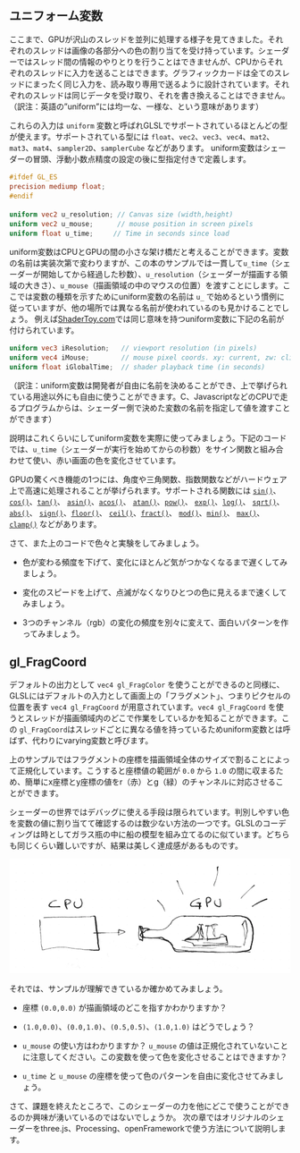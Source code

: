 ## ユニフォーム変数

ここまで、GPUが沢山のスレッドを並列に処理する様子を見てきました。それぞれのスレッドは画像の各部分への色の割り当てを受け持っています。シェーダーではスレッド間の情報のやりとりを行うことはできませんが、CPUからそれぞれのスレッドに入力を送ることはできます。グラフィックカードは全てのスレッドにまったく同じ入力を、読み取り専用で送るように設計されています。それぞれのスレッドは同じデータを受け取り、それを書き換えることはできません。（訳注：英語の”uniform”には均一な、一様な、という意味があります）

これらの入力は ```uniform``` 変数と呼ばれGLSLでサポートされているほとんどの型が使えます。サポートされている型には ```float```、```vec2```、```vec3```、```vec4```、```mat2```、```mat3```、```mat4```、```sampler2D```、```samplerCube``` などがあります。
uniform変数はシェーダーの冒頭、浮動小数点精度の設定の後に型指定付きで定義します。

```glsl
#ifdef GL_ES
precision mediump float;
#endif

uniform vec2 u_resolution; // Canvas size (width,height)
uniform vec2 u_mouse;      // mouse position in screen pixels
uniform float u_time;	  // Time in seconds since load
```

uniform変数はCPUとGPUの間の小さな架け橋だと考えることができます。変数の名前は実装次第で変わりますが、この本のサンプルでは一貫して```u_time```（シェーダーが開始してから経過した秒数）、```u_resolution```（シェーダーが描画する領域の大きさ）、```u_mouse```（描画領域の中のマウスの位置）を渡すことにします。ここでは変数の種類を示すためにuniform変数の名前は ```u_``` で始めるという慣例に従っていますが、他の場所では異なる名前が使われているのも見かけることでしょう。
例えば[ShaderToy.com](https://www.shadertoy.com/)では同じ意味を持つuniform変数に下記の名前が付けられています。


```glsl
uniform vec3 iResolution;   // viewport resolution (in pixels)
uniform vec4 iMouse;        // mouse pixel coords. xy: current, zw: click
uniform float iGlobalTime;  // shader playback time (in seconds)
```

（訳注：uniform変数は開発者が自由に名前を決めることができ、上で挙げられている用途以外にも自由に使うことができます。C、JavascriptなどのCPUで走るプログラムからは、シェーダー側で決めた変数の名前を指定して値を渡すことができます）

説明はこれくらいにしてuniform変数を実際に使ってみましょう。下記のコードでは、```u_time```（シェーダーが実行を始めてからの秒数）をサイン関数と組み合わせて使い、赤い画面の色を変化させています。

<div class="codeAndCanvas" data="time.frag"></div>

GPUの驚くべき機能の1つには、角度や三角関数、指数関数などがハードウェア上で高速に処理されることが挙げられます。サポートされる関数には [```sin()```](../glossary/?search=sin)、 [```cos()```](../glossary/?search=cos)、[```tan()```](../glossary/?search=tan)、 [```asin()```](../glossary/?search=asin)、[```acos()```](../glossary/?search=acos)、 [```atan()```](../glossary/?search=atan)、[```pow()```](../glossary/?search=pow)、 [```exp()```](../glossary/?search=exp)、[```log()```](../glossary/?search=log)、 [```sqrt()```](../glossary/?search=sqrt)、[```abs()```](../glossary/?search=abs)、 [```sign()```](../glossary/?search=sign)、[```floor()```](../glossary/?search=floor)、 [```ceil()```](../glossary/?search=ceil)、[```fract()```](../glossary/?search=fract)、 [```mod()```](../glossary/?search=mod)、[```min()```](../glossary/?search=min)、 [```max()```](../glossary/?search=max)、[```clamp()```](../glossary/?search=clamp) などがあります。

さて、また上のコードで色々と実験をしてみましょう。

* 色が変わる頻度を下げて、変化にほとんど気がつかなくなるまで遅くしてみましょう。

* 変化のスピードを上げて、点滅がなくなりひとつの色に見えるまで速くしてみましょう。

* 3つのチャンネル（rgb）の変化の頻度を別々に変えて、面白いパターンを作ってみましょう。

## gl_FragCoord

デフォルトの出力として ```vec4 gl_FragColor``` を使うことができるのと同様に、GLSLにはデフォルトの入力として画面上の「フラグメント」、つまりピクセルの位置を表す ```vec4 gl_FragCoord``` が用意されています。```vec4 gl_FragCoord``` を使うとスレッドが描画領域内のどこで作業をしているかを知ることができます。この ```gl_FragCoord```はスレッドごとに異なる値を持っているためuniform変数とは呼ばず、代わりにvarying変数と呼びます。

<div class="codeAndCanvas" data="space.frag"></div>

上のサンプルではフラグメントの座標を描画領域全体のサイズで割ることによって正規化しています。こうすると座標値の範囲が ```0.0``` から ```1.0``` の間に収まるため、簡単にx座標とy座標の値をr（赤）とg（緑）のチャンネルに対応させることができます。

シェーダーの世界ではデバッグに使える手段は限られています。判別しやすい色を変数の値に割り当てて確認するのは数少ない方法の一つです。GLSLのコーディングは時としてガラス瓶の中に船の模型を組み立てるのに似ています。どちらも同じくらい難しいですが、結果は美しく達成感があるものです。

![](08.png)

それでは、サンプルが理解できているか確かめてみましょう。

* 座標 ```(0.0,0.0)``` が描画領域のどこを指すかわかりますか？

* ```(1.0,0.0)```、```(0.0,1.0)```、```(0.5,0.5)```、```(1.0,1.0)``` はどうでしょう？

* ```u_mouse``` の使い方はわかりますか？ ```u_mouse``` の値は正規化されていないことに注意してください。この変数を使って色を変化させることはできますか？

* ```u_time``` と ```u_mouse``` の座標を使って色のパターンを自由に変化させてみましょう。

さて、課題を終えたところで、このシェーダーの力を他にどこで使うことができるのか興味が湧いているのではないでしょうか。
次の章ではオリジナルのシェーダーをthree.js、Processing、openFrameworkで使う方法について説明します。

